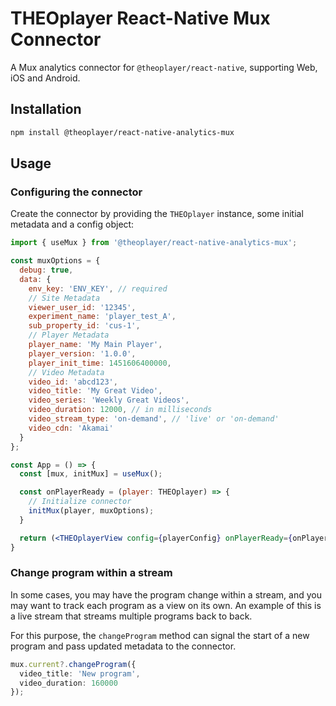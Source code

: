 # THEOplayer React-Native Mux Connector

A Mux analytics connector for `@theoplayer/react-native`, supporting Web, iOS and Android.

## Installation

```sh
npm install @theoplayer/react-native-analytics-mux
```

[//]: # (npm install @theoplayer/react-native-analytics-mux)

## Usage

### Configuring the connector

Create the connector by providing the `THEOplayer` instance, some initial metadata and a config
object:

```jsx
import { useMux } from '@theoplayer/react-native-analytics-mux';

const muxOptions = {
  debug: true,
  data: {
    env_key: 'ENV_KEY', // required
    // Site Metadata
    viewer_user_id: '12345',
    experiment_name: 'player_test_A',
    sub_property_id: 'cus-1',
    // Player Metadata
    player_name: 'My Main Player',
    player_version: '1.0.0',
    player_init_time: 1451606400000,
    // Video Metadata
    video_id: 'abcd123',
    video_title: 'My Great Video',
    video_series: 'Weekly Great Videos',
    video_duration: 12000, // in milliseconds
    video_stream_type: 'on-demand', // 'live' or 'on-demand'
    video_cdn: 'Akamai'
  }
};

const App = () => {
  const [mux, initMux] = useMux();

  const onPlayerReady = (player: THEOplayer) => {
    // Initialize connector
    initMux(player, muxOptions);
  }

  return (<THEOplayerView config={playerConfig} onPlayerReady={onPlayerReady}/>);
}
```

### Change program within a stream

In some cases, you may have the program change within a stream, and you may want to track
each program as a view on its own.
An example of this is a live stream that streams multiple programs back to back.

For this purpose, the `changeProgram` method can signal the start of a new program and pass
updated metadata to the connector.

```typescript
mux.current?.changeProgram({
  video_title: 'New program',
  video_duration: 160000
});
```
